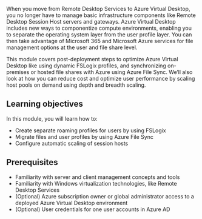When you move from Remote Desktop Services to Azure Virtual Desktop, you no longer have to manage basic infrastructure components like Remote Desktop Session Host servers and gateways. Azure Virtual Desktop includes new ways to componentize compute environments, enabling you to separate the operating system layer from the user profile layer. You can then take advantage of Microsoft 365 and Microsoft Azure services for file management options at the user and file share level.

This module covers post-deployment steps to optimize Azure Virtual Desktop like using dynamic FSLogix profiles, and synchronizing on-premises or hosted file shares with Azure using Azure File Sync. We’ll also look at how you can reduce cost and optimize user performance by scaling host pools on demand using depth and breadth scaling.

## Learning objectives

In this module, you will learn how to:

- Create separate roaming profiles for users by using FSLogix
- Migrate files and user profiles by using Azure File Sync
- Configure automatic scaling of session hosts

## Prerequisites

- Familiarity with server and client management concepts and tools
- Familiarity with Windows virtualization technologies, like Remote Desktop Services
- (Optional) Azure subscription owner or global administrator access to a deployed Azure Virtual Desktop environment
- (Optional) User credentials for one user accounts in Azure AD

